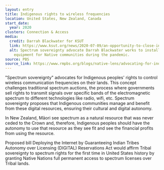 ```yaml
---
layout: entry
title: Indigenous rights to wireless frequencies
location: United States, New Zealand, Canada
start_date:
  year: 2020
clusters: Connection & Access
media:
  credit: Darrah Blackwater for KSUT
  link: https://www.ksut.org/news/2020-07-09/an-opportunity-to-close-indian-countrys-digital-divide-is-expiring
  alt: Spectrum sovereignty advocate Darrah Blackwater works to install broadband
    equipment for Native communities during the pandemic.
source: PBS
source_link: https://www.rmpbs.org/blogs/native-lens/advocating-for-indigenous-internet-and-spectrum-sovereignty/
---
```

"Spectrum sovereignty" advocates for Indigenous peoples' rights to control wireless communication frequencies on their lands. This concept challenges traditional spectrum auctions, the process where governments sell rights to transmit signals over specific bands of the electromagnetic spectrum to different technologies like radio, wifi, etc. Spectrum sovereignty proposes that Indigenous communities manage and benefit from these digital resources, ensuring their cultural and digital autonomy.

In New Zealand, Māori see spectrum as a natural resource that was never ceded to the Crown and, therefore, Indigenous peoples should have the autonomy to use that resource as they see fit and see the financial profits from using the resource. 

Proposed bill Deploying the Internet by Guaranteeing Indian Tribes Autonomy over Licensing (DIGITAL) Reservations Act would affirm Tribal sovereignty to spectrum rights for the first time in United States history by granting Native Nations full permanent access to spectrum licenses over Tribal lands.